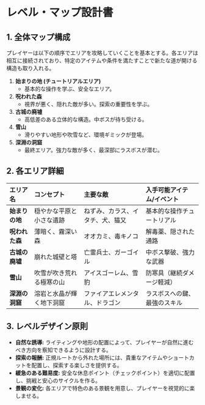 # レベル・マップ設計書

## 1. 全体マップ構成

プレイヤーは以下の順序でエリアを攻略していくことを基本とする。各エリアは相互に接続されており、特定のアイテムや条件を満たすことで新たな道が開ける構造も取り入れる。

1.  **始まりの地 (チュートリアルエリア)**
    - 基本的な操作を学ぶ、安全なエリア。
2.  **呪われた森**
    - 視界が悪く、隠れた敵が多い。探索の重要性を学ぶ。
3.  **古城の廃墟**
    - 高低差のある立体的な構造。中ボスが待ち受ける。
4.  **雪山**
    - 滑りやすい地形や吹雪など、環境ギミックが登場。
5.  **深淵の洞窟**
    - 最終エリア。強力な敵が多く、最深部にラスボスが潜む。

## 2. 各エリア詳細

| エリア名       | コンセプト               | 主要な敵                       | 入手可能アイテム/イベント    |
| :------------- | :----------------------- | :----------------------------- | :--------------------------- |
| **始まりの地** | 穏やかな平原と小さな遺跡 | ねずみ、カラス、イタチ、犬、猫又 | 基本的な操作チュートリアル   |
| **呪われた森** | 薄暗く、霧深い森         | オオカミ、毒キノコ             | 解毒薬、隠された通路         |
| **古城の廃墟** | 崩れた城壁と塔           | 亡霊兵士、ガーゴイル           | 中ボス撃破、強力な武器       |
| **雪山**       | 吹雪が吹き荒れる極寒の山 | アイスゴーレム、雪豹           | 防寒具（継続ダメージ軽減）   |
| **深淵の洞窟** | 溶岩と水晶が輝く地下洞窟 | ファイアエレメンタル、ドラゴン | ラスボスへの鍵、最強のスキル |

## 3. レベルデザイン原則

- **自然な誘導:** ライティングや地形の配置によって、プレイヤーが自然に進むべき方向を察知できるように設計する。
- **探索の報酬:** 正規ルートから外れた場所には、貴重なアイテムやショートカットを配置し、探索する楽しさを提供する。
- **緩急のある難易度:** 安全な休息ポイント（チェックポイント）を適切に配置し、挑戦と安心のサイクルを作る。
- **景観の変化:** 各エリアで特色のある景観を用意し、プレイヤーを視覚的に楽しませる。

